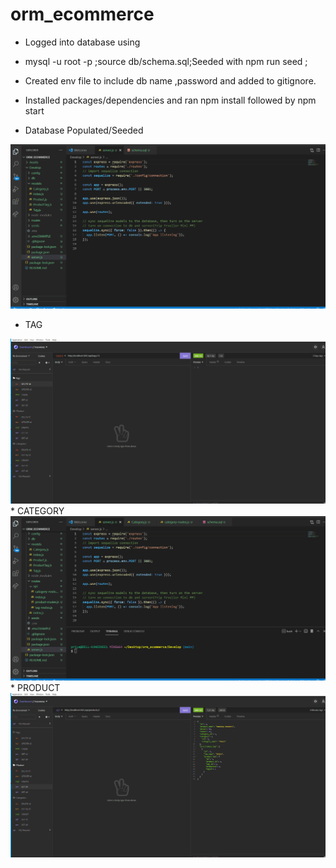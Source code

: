 # orm_ecommerce
* Logged into database using 
* mysql -u root -p ;source db/schema.sql;Seeded with npm run seed ;
* Created env file to include db name ,password and added to gitignore.
* Installed packages/dependencies and ran npm install followed by npm start

* Database Populated/Seeded
<img src="./DB_ Populated.gif">

* TAG
<img src="./Tag.gif">
* CATEGORY
<img src="./Category.gif">
* PRODUCT
<img src="./Product.gif">
